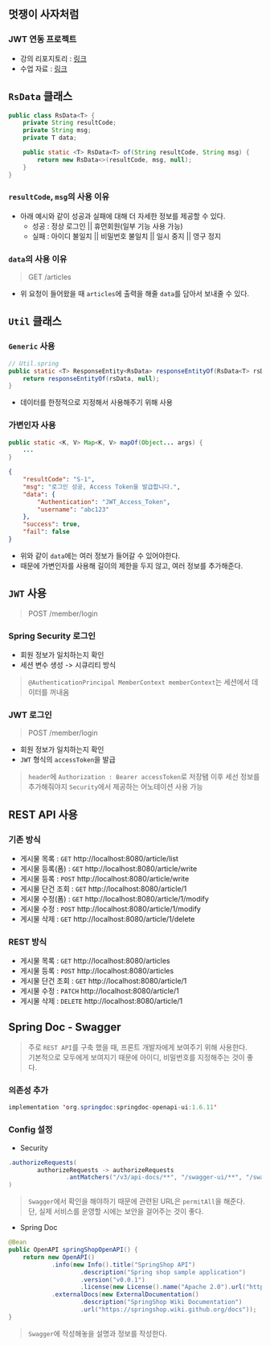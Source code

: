 ## 멋쟁이 사자처럼
### JWT 연동 프로젝트
- 강의 리포지토리 : [링크](https://github.com/jhs512/app_2022_10_05)
- 수업 자료 : [링크](https://wiken.io/ken/10698)

## `RsData` 클래스
```java
public class RsData<T> {
    private String resultCode;
    private String msg;
    private T data;

    public static <T> RsData<T> of(String resultCode, String msg) {
        return new RsData<>(resultCode, msg, null);
    }
}
```
### `resultCode`, `msg`의 사용 이유
- 아래 예시와 같이 성공과 실패에 대해 더 자세한 정보를 제공할 수 있다.
  - 성공 : 정상 로그인 || 휴먼회원(일부 기능 사용 가능)
  - 실패 : 아이디 불일치 || 비밀번호 불일치 || 일시 중지 || 영구 정지

### `data`의 사용 이유
> GET /articles
- 위 요청이 들어왔을 때 `articles`에 출력을 해줄 `data`를 담아서 보내줄 수 있다.

## `Util` 클래스
### `Generic` 사용
```java
// Util.spring
public static <T> ResponseEntity<RsData> responseEntityOf(RsData<T> rsData) {
    return responseEntityOf(rsData, null);
}
```
- 데이터를 한정적으로 지정해서 사용해주기 위해 사용

### 가변인자 사용
```java
public static <K, V> Map<K, V> mapOf(Object... args) {
    ...
}
```
```json
{
    "resultCode": "S-1",
    "msg": "로그인 성공, Access Token을 발급합니다.",
    "data": {
        "Authentication": "JWT_Access_Token",
        "username": "abc123"
    },
    "success": true,
    "fail": false
}
```
- 위와 같이 `data`에는 여러 정보가 들어갈 수 있어야한다.
- 때문에 가변인자를 사용해 길이의 제한을 두지 않고, 여러 정보를 추가해준다.

## `JWT` 사용
> POST /member/login

### Spring Security 로그인
- 회원 정보가 일치하는지 확인
- 세션 변수 생성 -> 시큐리티 방식
> `@AuthenticationPrincipal MemberContext memberContext`는 세션에서 데이터를 꺼내옴

### JWT 로그인
> POST /member/login
- 회원 정보가 일치하는지 확인
- `JWT` 형식의 `accessToken`을 발급
> `header`에 `Authorization : Bearer accessToken`로 저장됌
> 이후 세선 정보를 추가해줘야지 `Security`에서 제공하는 어노테이션 사용 가능

## REST API 사용
### 기존 방식
- 게시물 목록 : `GET` http://localhost:8080/article/list
- 게시물 등록(폼) : `GET` http://localhost:8080/article/write
- 게시물 등록 : `POST` http://localhost:8080/article/write
- 게시물 단건 조회 : `GET` http://localhost:8080/article/1
- 게시물 수정(폼) : `GET` http://localhost:8080/article/1/modify
- 게시물 수정 : `POST` http://localhost:8080/article/1/modify
- 게시물 삭제 : `GET` http://localhost:8080/article/1/delete

### REST 방식
- 게시물 목록 : `GET` http://localhost:8080/articles
- 게시물 등록 : `POST` http://localhost:8080/articles
- 게시물 단건 조회 : `GET` http://localhost:8080/article/1
- 게시물 수정 : `PATCH` http://localhost:8080/article/1
- 게시물 삭제 : `DELETE` http://localhost:8080/article/1

## Spring Doc - Swagger
> 주로 `REST API`를 구축 했을 때, 프론트 개발자에게 보여주기 위해 사용한다.<br>
> 기본적으로 모두에게 보여지기 때문에 아이디, 비밀번호를 지정해주는 것이 좋다.

### 의존성 추가
```java
implementation 'org.springdoc:springdoc-openapi-ui:1.6.11'
```

### Config 설정
- Security
```java
.authorizeRequests(
        authorizeRequests -> authorizeRequests
                .antMatchers("/v3/api-docs/**", "/swagger-ui/**", "/swagger-ui.html").permitAll()
)
```
> `Swagger`에서 확인을 해야하기 때문에 관련된 URL은 `permitAll`을 해준다.<br>
> 단, 실제 서비스를 운영할 시에는 보안을 걸어주는 것이 좋다.

- Spring Doc
```java
@Bean
public OpenAPI springShopOpenAPI() {
    return new OpenAPI()
            .info(new Info().title("SpringShop API")
                    .description("Spring shop sample application")
                    .version("v0.0.1")
                    .license(new License().name("Apache 2.0").url("http://springdoc.org")))
            .externalDocs(new ExternalDocumentation()
                    .description("SpringShop Wiki Documentation")
                    .url("https://springshop.wiki.github.org/docs"));
}
```
> `Swagger`에 작성해놓을 설명과 정보를 작성한다.